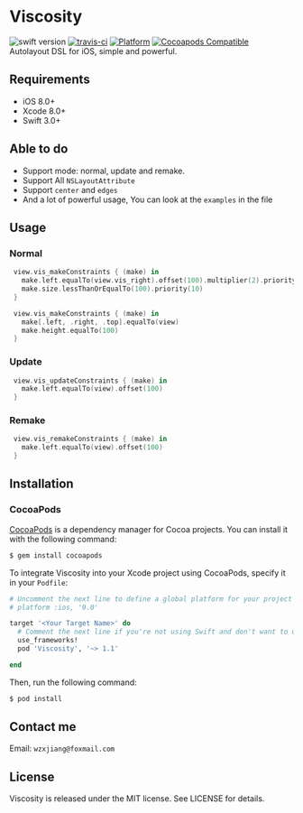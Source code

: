 # Viscosity
![swift version](https://img.shields.io/badge/Language-Swift3-blue.svg)
[![travis-ci](https://travis-ci.org/Wzxhaha/Viscosity.svg?branch=master)](https://travis-ci.org/Wzxhaha/Viscosity)
[![Platform](https://img.shields.io/cocoapods/p/Viscosity.svg?style=flat)](https://github.com/Wzxhaha/Viscosity)
[![Cocoapods Compatible](https://img.shields.io/cocoapods/v/Viscosity.svg)](https://cocoapods.org/pods/Viscosity)
<br/>
Autolayout DSL for iOS, simple and powerful.

## Requirements
- iOS 8.0+
- Xcode 8.0+
- Swift 3.0+

## Able to do
- Support mode: normal, update and remake.
- Support All `NSLayoutAttribute`
- Support `center` and `edges`
- And a lot of powerful usage, You can look at the `examples` in the file

## Usage

### Normal

```swift
 view.vis_makeConstraints { (make) in
   make.left.equalTo(view.vis_right).offset(100).multiplier(2).priority(10)
   make.size.lessThanOrEqualTo(100).priority(10)
 }
```

```swift
 view.vis_makeConstraints { (make) in
   make[.left, .right, .top].equalTo(view)
   make.height.equalTo(100)
 }
```

### Update

```swift
 view.vis_updateConstraints { (make) in
   make.left.equalTo(view).offset(100)
 }
```

### Remake
```swift
 view.vis_remakeConstraints { (make) in
   make.left.equalTo(view).offset(100)
 }
```

## Installation

### CocoaPods

[CocoaPods](http://cocoapods.org) is a dependency manager for Cocoa projects. You can install it with the following command:

```bash
$ gem install cocoapods
```

To integrate Viscosity into your Xcode project using CocoaPods, specify it in your `Podfile`:

```ruby
# Uncomment the next line to define a global platform for your project
# platform :ios, '9.0'

target '<Your Target Name>' do
  # Comment the next line if you're not using Swift and don't want to use dynamic frameworks
  use_frameworks!
  pod 'Viscosity', '~> 1.1'

end
```

Then, run the following command:

```bash
$ pod install
```

## Contact me
Email: `wzxjiang@foxmail.com`

## License
Viscosity is released under the MIT license. See LICENSE for details.
